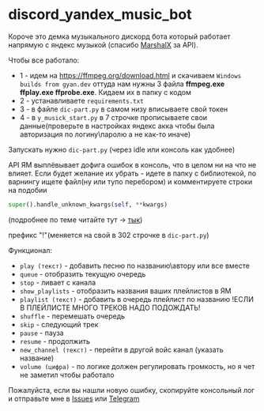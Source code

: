 # discord_yandex_music_bot

Короче это демка музыкального дискорд бота который работает напрямую с яндекс музыкой (спасибо [MarshalX](https://github.com/MarshalX) за API).


Чтобы все работало:

- 1 - идем на https://ffmpeg.org/download.html и скачиваем `Windows builds from gyan.dev`
оттуда нам нужны 3 файла __ffmpeg.exe ffplay.exe ffprobe.exe__. Кидаем их в папку с кодом
- 2 - устанавливаете `requirements.txt` 
- 3 - в файле `dic-part.py` в самом низу вписываете свой токен
- 4 - в `y_musick_start.py` в 7 строчке прописываете свои данные(проверьте в настройках яндекс акка чтобы была авторизация по логину\паролю а не как-то иначе)

Запускать нужно `dic-part.py` (через idle или консоль как удобнее)



API ЯМ выплёвывает дофига ошибок в консоль, что в целом ни на что не влияет. Если будет желание их убрать - идете в папку с библиотекой,
по варнингу ищете файл(ну или тупо перебором) и комментируете строки на подобии
```python
super().handle_unknown_kwargs(self, **kwargs)
```
(подробнее по теме читайте тут -> [тык](https://docs.python.org/2/library/warnings.html#temporary-suppressing-warnings))


префикс "!"(меняется на свой в 302 строчке в `dic-part.py`)

Функционал:

-  `play (текст)` - добавить песню по названию\автору или все вместе
-  `queue` - отобразить текущую очередь
-  `stop` - ливает с канала 
-  `show_playlists` - отобразить названия ваших плейлистов в ЯМ 
-  `playlist (текст)` - добавить в очередь плейлист по названию !ЕСЛИ В ПЛЕЙЛИСТЕ МНОГО ТРЕКОВ НАДО ПОДОЖДАТЬ! 
-  `shuffle` - перемешать очередь  
-  `skip` - следующий трек 
-  `pause` - пауза  
-  `resume` - продолжить 
-  `new_channel (текст)` - перейти в другой войс канал (указать название)  
-  `volume (цифра)` - по логике должен регулировать громкость, но я чет не заметил чтобы работало
  
  
Пожалуйста, если вы нашли новую ошибку, скопируйте консольный лог и отправьте мне в [Issues](https://github.com/senaKash/discord_yandex_music_bot/issues)
или [Telegram](https://t.me/MikuON)


